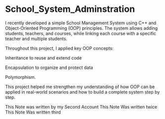 # School_System_Adminstration
I recently developed a simple School Management System using C++ and Object-Oriented Programming (OOP) principles.
The system allows adding students, teachers, and courses, while linking each course with a specific teacher and multiple students.

Throughout this project, I applied key OOP concepts:

Inheritance to reuse and extend code

Encapsulation to organize and protect data

Polymorphism.

This project helped me strengthen my understanding of how OOP can be applied in real-world scenarios and how to build a complete system step by step.

This Note was written by my Second Account
This Note Was written twice
This Note Was written third
